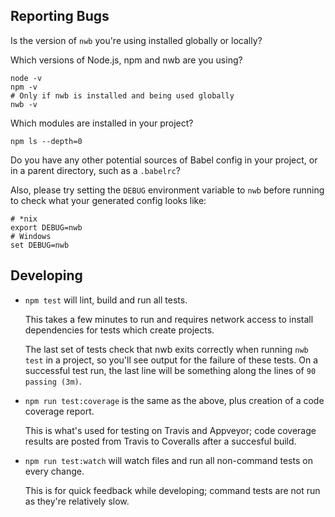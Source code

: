 ## Reporting Bugs

Is the version of `nwb` you're using installed globally or locally?

Which versions of Node.js, npm and nwb are you using?

```
node -v
npm -v
# Only if nwb is installed and being used globally
nwb -v
```

Which modules are installed in your project?

```
npm ls --depth=0
```

Do you have any other potential sources of Babel config in your project, or in a parent directory, such as a `.babelrc`?

Also, please try setting the `DEBUG` environment variable to `nwb` before running to check what your generated config looks like:

```
# *nix
export DEBUG=nwb
# Windows
set DEBUG=nwb
```

## Developing

- `npm test` will lint, build and run all tests.

  This takes a few minutes to run and requires network access to install dependencies for tests which create projects.

  The last set of tests check that nwb exits correctly when running `nwb test` in a project, so you'll see output for the failure of these tests. On a successful test run, the last line will be something along the lines of `90 passing (3m)`.

- `npm run test:coverage` is the same as the above, plus creation of a code coverage report.

  This is what's used for testing on Travis and Appveyor; code coverage results are posted from Travis to Coveralls after a succesful build.

- `npm run test:watch` will watch files and run all non-command tests on every change.

  This is for quick feedback while developing; command tests are not run as they're relatively slow.
